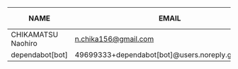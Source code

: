 |        NAME        |                       EMAIL                       | +(APPEND) | -(DELETE) |
|--------------------|---------------------------------------------------|-----------|-----------|
| CHIKAMATSU Naohiro | n.chika156@gmail.com                              |      4520 |      1664 |
| dependabot[bot]    | 49699333+dependabot[bot]@users.noreply.github.com |         0 |         0 |
